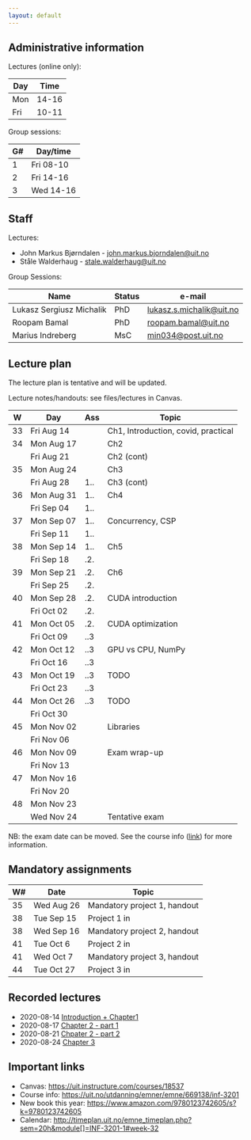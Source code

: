 ```yaml
---
layout: default
---
```


## Administrative information

Lectures (online only):

| Day | Time   |
| --- | ------ |
| Mon | 14-16  |
| Fri | 10-11  |


Group sessions:

| G#  | Day/time  |
| --- | --------- |
| 1   | Fri 08-10 |
| 2   | Fri 14-16 |
| 3   | Wed 14-16 |

## Staff

Lectures:
- John Markus Bjørndalen - john.markus.bjorndalen@uit.no
- Ståle Walderhaug      - stale.walderhaug@uit.no

Group Sessions: 

| Name                     | Status | e-mail                   |
| ------------------------ | ---    | ------------------------ |
| Lukasz Sergiusz Michalik | PhD    | lukasz.s.michalik@uit.no |
| Roopam Bamal             | PhD    | roopam.bamal@uit.no      |
| Marius Indreberg         | MsC    | min034@post.uit.no       |


## Lecture plan

The lecture plan is tentative and will be updated. 

Lecture notes/handouts: see files/lectures in Canvas. 

| W   | Day         | Ass | Topic                               |
| --- | ----------- | --- | ----------------------------------- |
| 33  | Fri Aug 14  |     | Ch1, Introduction, covid, practical |
| 34  | Mon Aug 17  |     | Ch2                                 |
|     | Fri Aug 21  |     | Ch2 (cont)                          |
| 35  | Mon Aug 24  |     | Ch3                                 |
|     | Fri Aug 28  | 1.. | Ch3 (cont)                          |
| 36  | Mon Aug 31  | 1.. | Ch4                                 |
|     | Fri Sep 04  | 1.. |                                     |
| 37  | Mon Sep 07  | 1.. | Concurrency, CSP                    |
|     | Fri Sep 11  | 1.. |                                     |
| 38  | Mon Sep 14  | 1.. | Ch5                                 |
|     | Fri Sep 18  | .2. |                                     |
| 39  | Mon Sep 21  | .2. | Ch6                                 |
|     | Fri Sep 25  | .2. |                                     |
| 40  | Mon Sep 28  | .2. | CUDA introduction                   |
|     | Fri Oct 02  | .2. |                                     |
| 41  | Mon Oct 05  | .2. | CUDA optimization                   |
|     | Fri Oct 09  | ..3 |                                     |
| 42  | Mon Oct 12  | ..3 | GPU vs CPU, NumPy                   |
|     | Fri Oct 16  | ..3 |                                     |
| 43  | Mon Oct 19  | ..3 | TODO                                |
|     | Fri Oct 23  | ..3 |                                     |
| 44  | Mon Oct 26  | ..3 | TODO                                |
|     | Fri Oct 30  |     |                                     |
| 45  | Mon Nov 02  |     | Libraries                           |
|     | Fri Nov 06  |     |                                     |
| 46  | Mon Nov 09  |     | Exam wrap-up                        |
|     | Fri Nov 13  |     |                                     |
| 47  | Mon Nov 16  |     |                                     |
|     | Fri Nov 20  |     |                                     |
| 48  | Mon Nov 23  |     |                                     |
|     | Wed Nov 24  |     | Tentative exam                      |


NB: the exam date can be moved. See the course info ([link](https://en.uit.no/education/courses/course?p_document_id=619076)) for more information. 


## Mandatory assignments

| W#   | Date       | Topic                        |
| ---- | -----      | -------                      |
| 35   | Wed Aug 26 | Mandatory project 1, handout |
| 38   | Tue Sep 15 | Project 1 in                 |
| 38   | Wed Sep 16 | Mandatory project 2, handout |
| 41   | Tue Oct 6  | Project 2 in                 |
| 41   | Wed Oct 7  | Mandatory project 3, handout |
| 44   | Tue Oct 27 | Project 3 in                 |


## Recorded lectures

* 2020-08-14 [Introduction + Chapter1](https://mediasite.uit.no/Mediasite/Play/263f931c17204d0fb3f1d18d72723aac1d)
* 2020-08-17 [Chapter 2 - part 1](https://mediasite.uit.no/Mediasite/Play/497897dcb592489aa6c8ada38877c2171d)
* 2020-08-21 [Chpater 2 - part 2](https://mediasite.uit.no/Mediasite/Play/3cd57f7235834076ad69c697032e526c1d)
* 2020-08-24 [Chapter 3](https://mediasite.uit.no/Mediasite/Play/80fd7ce8fa694b3c87b7be2f883de01e1d)

## Important links

- Canvas: https://uit.instructure.com/courses/18537
- Course info: https://uit.no/utdanning/emner/emne/669138/inf-3201
- New book this year: https://www.amazon.com/9780123742605/s?k=9780123742605
- Calendar: http://timeplan.uit.no/emne_timeplan.php?sem=20h&module[]=INF-3201-1#week-32
